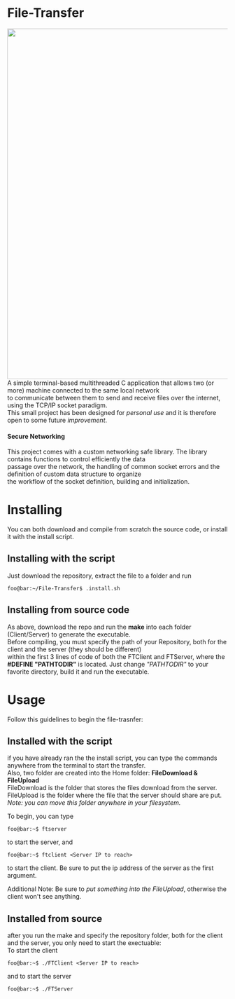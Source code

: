 # File-Transfer

<img src="https://i.ibb.co/4ZSTFpP/Screenshot-from-2019-06-01-16-01-46.png" width="800"><br>
A simple terminal-based multithreaded C application that allows two (or more) machine connected to the same local network<br>
to communicate between them to send and receive files over the internet, using the TCP/IP socket paradigm.<br>
This small project has been designed for *personal use* and it is therefore open to some future *improvement*.<br>

#### Secure Networking
This project comes with a custom networking safe library. The library contains functions to control efficiently the data<br>
passage over the network, the handling of common socket errors and the definition of custom data structure to organize<br>
the workflow of the socket definition, building and initialization.<br>

# Installing
You can both download and compile from scratch the source code, or install it with the install script.

## Installing with the script
Just download the repository, extract the file to a folder and run <br>
```console
foo@bar:~/File-Transfer$ .install.sh
```

## Installing from source code
As above, download the repo and run the <b>make</b> into each folder (Client/Server) to generate the executable.<br>
Before compiling, you must specify the path of your Repository, both for the client and the server (they should be different)<br>
within the first 3 lines of code of both the FTClient and FTServer, where the <b>#DEFINE "PATHTODIR"</b> is located. Just change *"PATHTODIR"* to your favorite directory, build it and run the executable.<br>

# Usage
Follow this guidelines to begin the file-trasnfer:

## Installed with the script
if you have already ran the the install script, you can type the commands anywhere from the terminal to start the transfer.<br>
Also, two folder are created into the Home folder: <b>FileDownload & FileUpload</b><br>
FileDownload is the folder that stores the files download from the server.<br>
FileUpload is the folder where the file that the server should share are put.<br>
*Note: you can move this folder anywhere in your filesystem.*

To begin, you can type
```console
foo@bar:~$ ftserver
```
to start the server, and
```console
foo@bar:~$ ftclient <Server IP to reach>
```
to start the client. Be sure to put the ip address of the server as the first argument. <br>

Additional Note: Be sure to *put something into the FileUpload*, otherwise the client won't see anything.

## Installed from source
after you run the make and specify the repository folder, both for the client and the server, you only need to start the exectuable:<br>
To start the client
```console
foo@bar:~$ ./FTClient <Server IP to reach>
```
and to start the server
```console
foo@bar:~$ ./FTServer
```

